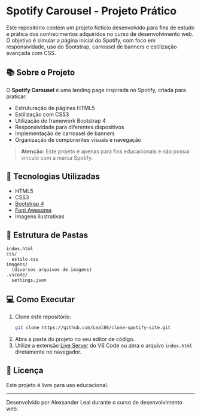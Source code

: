 # Spotify Carousel - Projeto Prático

Este repositório contém um projeto fictício desenvolvido para fins de estudo e prática dos conhecimentos adquiridos no curso de desenvolvimento web. O objetivo é simular a página inicial do Spotify, com foco em responsividade, uso do Bootstrap, carrossel de banners e estilização avançada com CSS.

## 📚 Sobre o Projeto

O **Spotify Carousel** é uma landing page inspirada no Spotify, criada para praticar:

- Estruturação de páginas HTML5
- Estilização com CSS3
- Utilização do framework Bootstrap 4
- Responsividade para diferentes dispositivos
- Implementação de carrossel de banners
- Organização de componentes visuais e navegação

> **Atenção:** Este projeto é apenas para fins educacionais e não possui vínculo com a marca Spotify.

## 🚀 Tecnologias Utilizadas

- HTML5
- CSS3
- [Bootstrap 4](https://getbootstrap.com/docs/4.1/getting-started/introduction/)
- [Font Awesome](https://fontawesome.com/)
- Imagens ilustrativas

## 📂 Estrutura de Pastas

```
index.html
css/
  estilo.css
imagens/
  (diversos arquivos de imagens)
.vscode/
  settings.json
```

## 💻 Como Executar

1. Clone este repositório:
   ```sh
   git clone https://github.com/Leal86/clone-spotify-site.git
   ```
2. Abra a pasta do projeto no seu editor de código.
3. Utilize a extensão [Live Server](https://marketplace.visualstudio.com/items?itemName=ritwickdey.LiveServer) do VS Code ou abra o arquivo `index.html` diretamente no navegador.


## 📝 Licença

Este projeto é livre para uso educacional.

---

Desenvolvido por Alexsander Leal durante o curso de desenvolvimento web.
